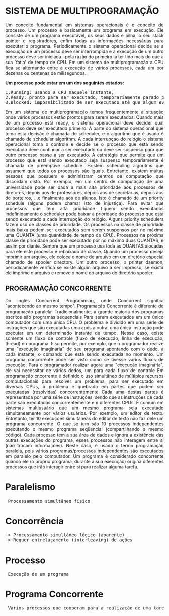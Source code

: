 
# SISTEMA DE MULTIPROGRAMAÇÃO

<p align="justify">
Um conceito fundamental em sistemas operacionais é o conceito de processo. Um processo é basicamente um programa em execução.
Ele consiste de um programa executável, os seus dados e pilha, o seu stack pointer e registradores, enfim todas as informações necessárias para executar o programa. 
Periodicamente o sistema operacional decide se a execução de um processo deve ser interrompida e a execução de um outro processo deve ser iniciada--pela razão do primeiro já ter tido mais do que a sua `fatia' de tempo de CPU. Em um sistema de multiprogramação a CPU fica se alternando entre a execução de vários processos, cada um por dezenas ou centenas de milisegundos. 
</p>
<Strong>Um processo pode estar em um dos seguintes estados: </Strong>

<pre>
1.Running: usando a CPU naquele instante; 
2.Ready: pronto para ser executado, temporariamente parado para que outro processo possa ser executado; e 
3.Blocked: impossibilitado de ser executado até que algum evento externo ocorra. 
</pre>

<p align="justify">
Em um sistema de multiprogramação temos frequentemente a situação onde vários processos estão prontos para serem executados.
Quando mais de um processo está ready, o sistema operacional deve decider qual processo deve ser executado primeiro.
A parte do sistema operacional que toma esta decisão é chamada de scheduler, e o algoritmo que é usado é chamado de scheduler algorithm.
A cada interrupçao do relógio o sistema operacional toma o controle e decide se o processo que está sendo executado deve continuar a ser executado ou deve ser suspenso para que outro processo passe a ser executado.
A estratégia que permite que um processo que está sendo executado seja suspenso temporariamente é chamada de preemptive schedule. 
Existem scheduling algoritms que assumem que todos os processos são iguais. Entretanto, existem muitas pessoas que possuem e administram centros de computação que discordam disto.
Por exemplo, em um centro de computação de uma universidade pode ser dada a mais alta prioridade aos processos de diretores, depois aos de professores, depois aos de secretarias, depois aos de porteiros, ...e finalmente aos de alunos.
Isto é chamado de um priority schedule (alguns podem chamar isto de injustiça). 
Para evitar que processos que têm alta prioridade fiquem sendo executados indefinidamente o scheduler pode baixar a prioridade do processo que esta sendo executado a cada interrupção do relógio. 
Alguns priority schedulers fazem uso de classes de prioridade. Os processos na classe de prioridade mais baixa podem ser executados sem serem suspensos por no máximo uma QUANTA (uma quantidade de tempo de CPU).
Processos na próxima classe de prioridade pode ser executado por no máximo duas QUANTAS, e assim por diante. Sempre que um processo usa toda as QUANTAS alocadas para ele este processo é rebaixado de classe. 
Quando um processo deseja imprimir um arquivo, ele coloca o nome do arquivo em um diretório especial chamado de spooler directory.
Um outro processo, o printer daemon, periodicamente verifica se existe algum arquivo a ser impresso, se existir ele imprime o arquivo e remove o nome do arquivo do diretório spooler. 
</p>

## PROGRAMAÇÃO CONCORRENTE

<p align="justify">
Do inglês Concurrent Programming, onde Concurrent signifca "acontecendo ao mesmo tempo". Programação Concorrente é diferente de programação paralela!
Tradicionalmente, a grande maioria dos programas escritos são programas sequenciais Para serem executados em um único computador com uma única CPU. O problema é dividido em uma série de instruções que são executadas uma após a outra, uma única instrução pode executar em um determinado instante de tempo. Nesse caso, existe somente um fluxo de controle (fluxo de execução, linha de execução, thread) no programa. Isso permite, por exemplo, que o programador realize uma "execução imaginária" de seu programa apontando com o dedo, a cada instante, o comando que está sendo executada no momento.
Um programa concorrente pode ser visto como se tivesse vários fluxos de execução. 
Para o programador realizar agora uma "execução imaginária", ele vai necessitar de vários dedos, um para cada fluxo de controle
Em programação cncorrente é definido o uso simultâneo de múltiplos recursos computacionais para resolver um problema, para ser executado em diversas CPUs, o problema é quebrado em partes que podem ser executadas (resolvidas) concorrentemente Cada uma destas partes é representada por uma série de instruções, sendo que as instruções de cada parte são executadas concorrentemente em diferentes CPUs.
  É comum em sistemas multiusuário que um mesmo programa seja executado simultaneamente por vários usuários.
Por exemplo, um editor de texto. Entretanto, ter 10 execuções simultâneas do editor de texto não faz dele um programa concorrente. O que se tem são 10 processos independentes executando o mesmo programa seqüencial (compartilhando o mesmo código). Cada processo tem a sua área de dados e ignora a existência das outras execuções do programa, esses processos não interagem entre si (não trocam informações). Neste caso, é usado o termo programação paralela, pois vários programas/processos independentes são executados em paralelo pelo computador. Um programa é considerado concorrente quando ele (o próprio programa, durante a sua execução) origina diferentes processos que  irão interagir entre si para realizar alguma tarefa.

# Paralelismo
<pre> Processamento simultâneo físico </pre>

# Concorrência
<pre>
-> Processamento simultâneo lógico (aparente)
-> Requer entrelaçamento (interleaving) de ações
</pre>

# Processo
<pre> Execução de um programa </pre>

# Programa Concorrente
<pre> Vários processos que cooperam para a realização de uma tarefa </pre>




